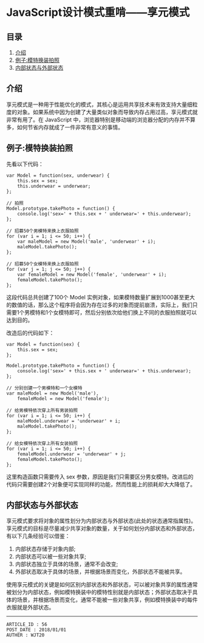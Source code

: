 
# JavaScript设计模式重啃——享元模式 #

## 目录 ##

1. [介绍](#href1)
2. [例子:模特换装拍照](#href2)
3. [内部状态与外部状态](#href3)

## <a name="href1">介绍</a> ##

享元模式是一种用于性能优化的模式，其核心是运用共享技术来有效支持大量细粒度的对象。如果系统中因为创建了大量类似对象而导致内存占用过高，享元模式就非常有用了。在 JavaScript 中，浏览器特别是移动端的浏览器分配的内存并不算多，如何节省内存就成了一件非常有意义的事情。

## <a name="href2">例子:模特换装拍照</a> ##

先看以下代码：

```
var Model = function(sex, underwear) {
    this.sex = sex;
    this.underwear = underwear;
};

// 拍照
Model.prototype.takePhoto = function() {
    console.log('sex=' + this.sex + ' underwear=' + this.underwear);
};

// 招募50个男模特来换上衣服拍照
for (var i = 1; i <= 50; i++) {
    var maleModel = new Model('male', 'underwear' + i);
    maleModel.takePhoto();
};

// 招募50个女模特来换上衣服拍照
for (var j = 1; j <= 50; j++) {
    var femaleModel = new Model('female', 'underwear' + i);
    femaleModel.takePhoto();
};
```

这段代码总共创建了100个 Model 实例对象，如果模特数量扩展到1000甚至更大的数值的话，那么这个程序将会因为存在过多的对象而提前崩溃，实际上，我们只需要1个男模特和1个女模特即可，然后分别依次给他们换上不同的衣服拍照就可以达到目的。

改造后的代码如下：

```
var Model = function(sex) {
    this.sex = sex;
};

Model.prototype.takePhoto = function() {
    console.log('sex=' + this.sex + ' underwear=' + this.underwear);
};

// 分别创建一个男模特和一个女模特
var maleModel = new Model('male'),
    femaleModel = new Model('female');

// 给男模特依次穿上所有男装拍照
for (var i = 1; i <= 50; i++) {
    maleModel.underwear = 'underwear' + i;
    maleModel.takePhoto();
};

// 给女模特依次穿上所有女装拍照
for (var i = 1; i <= 50; i++) {
    femaleModel.underwear = 'underwear' + j;
    femaleModel.takePhoto();
};
```

这里构造函数只需要传入 sex 参数，原因是我们只需要区分男女模特。改进后的代码只需要创建2个对象便可实现同样的功能，然而性能上的损耗却大大降低了。

## <a name="href3">内部状态与外部状态</a> ##

享元模式要求将对象的属性划分为内部状态与外部状态(此处的状态通常指属性)。享元模式的目标是尽量减少共享对象的数量，关于如何划分内部状态和外部状态，有以下几条经验可以借鉴：

1. 内部状态存储于对象内部;
2. 内部状态可以被一些对象共享;
3. 内部状态独立于具体的场景，通常不会改变;
4. 外部状态取决于具体的场景，并根据场景而变化，外部状态不能被共享。

使用享元模式的关键是如何区别内部状态和外部状态，可以被对象共享的属性通常被划分为内部状态，例如模特换装中的模特性别就是内部状态；外部状态取决于具体的场景，并根据场景而变化，通常不能被一些对象共享，例如模特换装中的每件衣服就是外部状态。

---

```
ARTICLE_ID : 56
POST_DATE : 2018/01/01
AUTHER : WJT20
```
